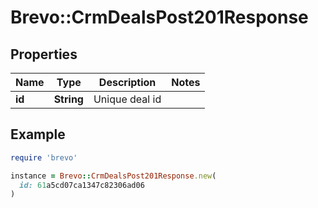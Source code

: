 # Brevo::CrmDealsPost201Response

## Properties

| Name | Type | Description | Notes |
| ---- | ---- | ----------- | ----- |
| **id** | **String** | Unique deal id |  |

## Example

```ruby
require 'brevo'

instance = Brevo::CrmDealsPost201Response.new(
  id: 61a5cd07ca1347c82306ad06
)
```

